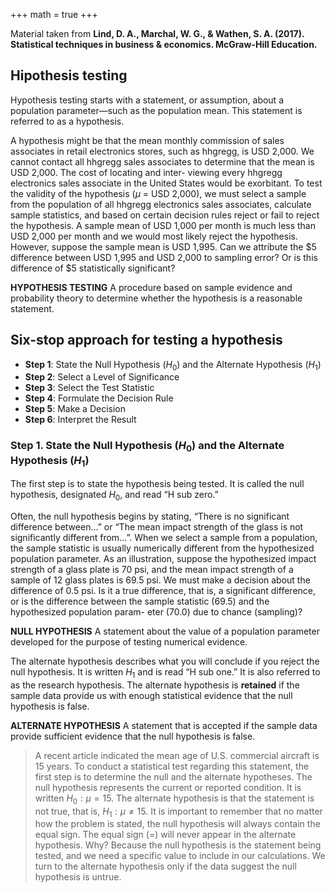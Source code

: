 +++
math = true
+++

Material taken from **Lind, D. A., Marchal, W. G., & Wathen, S. A. (2017). Statistical techniques in business & economics. McGraw-Hill Education.**

## Hipothesis testing


Hypothesis testing starts with a statement, or assumption, about a population parameter—such as the population mean. This statement is referred to as a hypothesis.

A hypothesis might be that the mean monthly commission of sales associates in retail electronics stores, such as hhgregg, is USD 2,000. We cannot contact all hhgregg sales associates to determine that the mean is USD 2,000. The cost of locating and inter- viewing every hhgregg electronics sales associate in the United States would be exorbitant. To test the validity of the hypothesis ($\mu$ = USD 2,000), we must select a sample from the population of all hhgregg electronics sales associates, calculate sample statistics, and based on certain decision rules reject or fail to reject the hypothesis. A sample mean of USD 1,000 per month is much less than USD 2,000 per month and we would most likely reject the hypothesis. However, suppose the sample mean is USD 1,995. Can we attribute the $5 difference between USD 1,995 and USD 2,000 to sampling error? Or is this difference of $5 statistically significant?

**HYPOTHESIS TESTING** A procedure based on sample evidence and probability theory to determine whether the hypothesis is a reasonable statement.

## Six-stop approach for testing a hypothesis

+ **Step 1**: State the Null Hypothesis ($H_0$) and the Alternate Hypothesis ($H_1$)
+ **Step 2**: Select a Level of Significance
+ **Step 3**: Select the Test Statistic
+ **Step 4**: Formulate the Decision Rule
+ **Step 5**: Make a Decision
+ **Step 6**: Interpret the Result



### Step 1. State the Null Hypothesis ($H_0$) and the Alternate Hypothesis ($H_1$)

The first step is to state the hypothesis being tested. It is called the null hypothesis, designated $H_0$, and read “H sub zero.” 

Often, the null hypothesis begins by stating, “There is no significant difference between...” or “The mean impact strength of the glass is not significantly different from...”. When we select a sample from a population, the sample statistic is usually numerically different from the hypothesized population parameter. As an illustration, suppose the hypothesized impact strength of a glass plate is 70 psi, and the mean impact strength of a sample of 12 glass plates is 69.5 psi. We must make a decision about the difference of 0.5 psi. Is it a true difference, that is, a significant difference, or is the difference between the sample statistic (69.5) and the hypothesized population param- eter (70.0) due to chance (sampling)? 

**NULL HYPOTHESIS** A statement about the value of a population parameter developed for the purpose of testing numerical evidence.

The alternate hypothesis describes what you will conclude if you reject the null hypothesis. It is written $H_1$ and is read “H sub one.” It is also referred to as the research hypothesis. The alternate hypothesis is **retained** if the sample data provide us with enough statistical evidence that the null hypothesis is false.

**ALTERNATE HYPOTHESIS** A statement that is accepted if the sample data provide sufficient evidence that the null hypothesis is false.


> A recent article indicated the mean age of U.S. commercial aircraft is 15 years. To conduct a statistical test regarding this statement, the first step is to determine the null and the alternate hypotheses. The null hypothesis represents the current or reported condition. It is written $H_0: \mu = 15$. The alternate hypothesis is that the statement is not true, that is, $H_1: \mu\neq 15$. It is important to remember that no matter how the problem is stated, the null hypothesis will always contain the equal sign. The equal sign (=) will never appear in the alternate hypothesis. Why? Because the null hypothesis is the statement being tested, and we need a specific value to include in our calculations. We turn to the alternate hypothesis only if the data suggest the null hypothesis is untrue.




